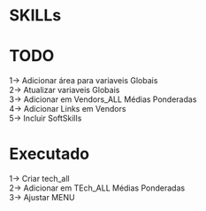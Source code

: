 # SKILLs

# TODO

1-> Adicionar área para variaveis Globais<br>
2-> Atualizar variaveis Globais<br>
3-> Adicionar em Vendors_ALL Médias Ponderadas<br>
4-> Adicionar Links em Vendors<br>
5-> Incluir SoftSkills<br>


# Executado

1-> Criar tech_all<br>
2-> Adicionar em TEch_ALL Médias Ponderadas<br>
3-> Ajustar MENU<br>
